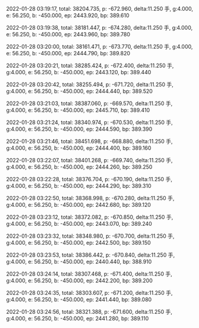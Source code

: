 2022-01-28 03:19:17, total: 38204.735, p: -672.960, delta:11.250 手, g:4.000, e: 56.250, b: -450.000, ep: 2443.920, bp: 389.610

2022-01-28 03:19:38, total: 38181.447, p: -674.280, delta:11.250 手, g:4.000, e: 56.250, b: -450.000, ep: 2443.960, bp: 389.780

2022-01-28 03:20:00, total: 38161.471, p: -673.770, delta:11.250 手, g:4.000, e: 56.250, b: -450.000, ep: 2444.790, bp: 389.820

2022-01-28 03:20:21, total: 38285.424, p: -672.400, delta:11.250 手, g:4.000, e: 56.250, b: -450.000, ep: 2443.120, bp: 389.440

2022-01-28 03:20:42, total: 38255.494, p: -671.720, delta:11.250 手, g:4.000, e: 56.250, b: -450.000, ep: 2444.440, bp: 389.520

2022-01-28 03:21:03, total: 38387.060, p: -669.570, delta:11.250 手, g:4.000, e: 56.250, b: -450.000, ep: 2445.710, bp: 389.410

2022-01-28 03:21:24, total: 38340.974, p: -670.530, delta:11.250 手, g:4.000, e: 56.250, b: -450.000, ep: 2444.590, bp: 389.390

2022-01-28 03:21:46, total: 38451.698, p: -668.880, delta:11.250 手, g:4.000, e: 56.250, b: -450.000, ep: 2444.400, bp: 389.160

2022-01-28 03:22:07, total: 38401.268, p: -669.740, delta:11.250 手, g:4.000, e: 56.250, b: -450.000, ep: 2444.260, bp: 389.250

2022-01-28 03:22:28, total: 38376.704, p: -670.190, delta:11.250 手, g:4.000, e: 56.250, b: -450.000, ep: 2444.290, bp: 389.310

2022-01-28 03:22:50, total: 38368.998, p: -670.280, delta:11.250 手, g:4.000, e: 56.250, b: -450.000, ep: 2442.680, bp: 389.120

2022-01-28 03:23:12, total: 38372.082, p: -670.850, delta:11.250 手, g:4.000, e: 56.250, b: -450.000, ep: 2443.070, bp: 389.240

2022-01-28 03:23:32, total: 38348.980, p: -670.700, delta:11.250 手, g:4.000, e: 56.250, b: -450.000, ep: 2442.500, bp: 389.150

2022-01-28 03:23:53, total: 38386.442, p: -670.840, delta:11.250 手, g:4.000, e: 56.250, b: -450.000, ep: 2440.440, bp: 388.910

2022-01-28 03:24:14, total: 38307.468, p: -671.400, delta:11.250 手, g:4.000, e: 56.250, b: -450.000, ep: 2442.200, bp: 389.200

2022-01-28 03:24:35, total: 38303.607, p: -671.200, delta:11.250 手, g:4.000, e: 56.250, b: -450.000, ep: 2441.440, bp: 389.080

2022-01-28 03:24:56, total: 38321.388, p: -671.600, delta:11.250 手, g:4.000, e: 56.250, b: -450.000, ep: 2441.280, bp: 389.110